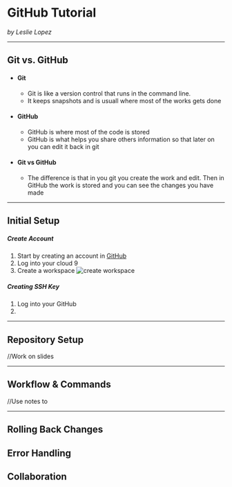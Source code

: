 # GitHub Tutorial

_by Leslie Lopez_

---
## Git vs. GitHub  
* #### Git 
  * Git is like a version control that runs in the command line.
  * It keeps snapshots and is usuall where most of the works gets done 
* #### GitHub 
  * GitHub is where most of the code is stored 
  * GitHub is what helps you share others information so that later on you can edit it back in git
* #### Git vs GitHub
   * The difference is that in you git you create the work and edit. Then in GitHub the work is stored and you can see the changes you have made 


---
## Initial Setup
##### Create Account
1. Start by creating an account in [GitHub](www.github.com)
2. Log into your cloud 9
3. Create a workspace ![create workspace](file:///Users/student/Desktop/Screen%20Shot%202018-10-22%20at%209.27.45%20AM.png)  

##### Creating SSH Key
1. Log into your GitHub  
2. 


---
## Repository Setup
//Work on slides


---
## Workflow & Commands
//Use notes to 


---
## Rolling Back Changes



## Error Handling


## Collaboration